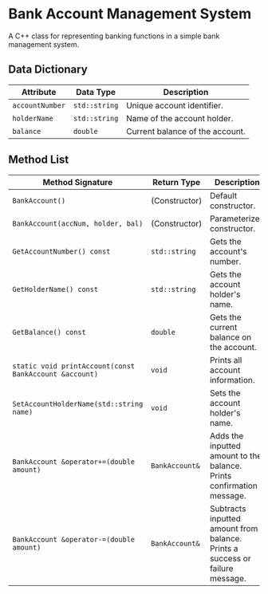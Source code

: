 # Bank Account Management System

A C++ class for representing banking functions in a simple bank management system.

## Data Dictionary

| Attribute       | Data Type      | Description                        |
|-----------------|----------------|------------------------------------|
| `accountNumber` | `std::string`  | Unique account identifier.         |
| `holderName`    | `std::string`  | Name of the account holder.        |
| `balance`       | `double`       | Current balance of the account.    |

## Method List

| Method Signature                                           | Return Type        | Description                                                                  | 
|------------------------------------------------------------|--------------------|------------------------------------------------------------------------------|
|`BankAccount()`                                             | (Constructor)      | Default constructor.                                                         |
|`BankAccount(accNum, holder, bal)`                          | (Constructor)      | Parameterized constructor.                                                   |
|`GetAccountNumber() const`                                  | `std::string`      | Gets the account's number.                                                   |
|`GetHolderName() const`                                     | `std::string`      | Gets the account holder's name.                                              |
|`GetBalance() const`                                        | `double`           | Gets the current balance on the account.                                     |
|`static void printAccount(const BankAccount &account)`      | `void`             | Prints all account information.                                              |
|`SetAccountHolderName(std::string name)`                    | `void`             | Sets the account holder's name.                                              |
|`BankAccount &operator+=(double amount)`                    | `BankAccount&`     | Adds the inputted amount to the balance. Prints confirmation message.        |
|`BankAccount &operator-=(double amount)`                    | `BankAccount&`     | Subtracts inputted amount from balance. Prints a success or failure message. |














